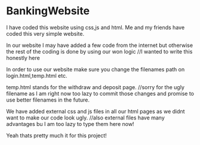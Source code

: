 # BankingWebsite
I have coded this website using css,js and html. Me and my friends have coded this very simple website.

In our website I may have added a few code from the internet but otherwise the rest of the coding is done by using our won logic //I wanted to write this honestly here

In order to use our website make sure you change the filenames path on login.html,temp.html etc.

temp.html stands for the withdraw and deposit page. //sorry for the ugly filename as I am right now too lazy to commit those changes and promise to use better filenames in the future.

We have added external css and js files in all our html pages as we didnt want to make our code look ugly. //also external files have many advantages bu I am too lazy to type them here now!

Yeah thats pretty much it for this project!
